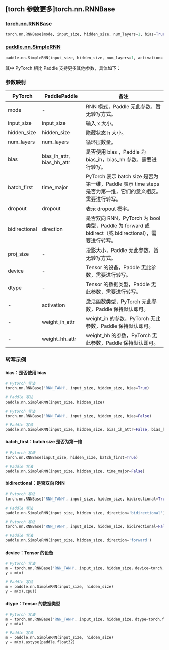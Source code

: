 ## [torch 参数更多]torch.nn.RNNBase

### [torch.nn.RNNBase](https://pytorch.org/docs/1.13/generated/torch.nn.RNNBase.html#torch.nn.RNNBase)

```python
torch.nn.RNNBase(mode, input_size, hidden_size, num_layers=1, bias=True, batch_first=False, dropout=0.0, bidirectional=False, proj_size=0, device=None, dtype=None)
```

### [paddle.nn.SimpleRNN](https://www.paddlepaddle.org.cn/documentation/docs/zh/api/paddle/nn/SimpleRNN_cn.html)

```python
paddle.nn.SimpleRNN(input_size, hidden_size, num_layers=1, activation='tanh', direction='forward', dropout=0., time_major=False, weight_ih_attr=None, weight_hh_attr=None, bias_ih_attr=None, bias_hh_attr=None)
```

其中 PyTorch 相比 Paddle 支持更多其他参数，具体如下：

### 参数映射

| PyTorch       | PaddlePaddle               | 备注                                                                                                      |
| ------------- | -------------------------- | --------------------------------------------------------------------------------------------------------- |
| mode          | -                          | RNN 模式，Paddle 无此参数，暂无转写方式。                                                                 |
| input_size    | input_size                 | 输入 x 大小。                                                                                             |
| hidden_size   | hidden_size                | 隐藏状态 h 大小。                                                                                         |
| num_layers    | num_layers                 | 循环层数量。                                                                                              |
| bias          | bias_ih_attr, bias_hh_attr | 是否使用 bias ，Paddle 为 bias_ih，bias_hh 参数，需要进行转写。                                           |
| batch_first   | time_major                 | PyTorch 表示 batch size 是否为第一维，Paddle 表示 time steps 是否为第一维，它们的意义相反。需要进行转写。 |
| dropout       | dropout                    | 表示 dropout 概率。                                                                                       |
| bidirectional | direction                  | 是否双向 RNN，PyTorch 为 bool 类型，Paddle 为 forward 或 bidirect（或 bidirectional），需要进行转写。     |
| proj_size     | -                          | 投影大小，Paddle 无此参数，暂无转写方式。                                                                 |
| device        | -                          | Tensor 的设备，Paddle 无此参数，需要进行转写。                                                            |
| dtype         | -                          | Tensor 的数据类型，Paddle 无此参数，需要进行转写。                                                        |
| -             | activation                 | 激活函数类型，PyTorch 无此参数，Paddle 保持默认即可。                                                     |
| -             | weight_ih_attr             | weight_ih 的参数，PyTorch 无此参数，Paddle 保持默认即可。                                                 |
| -             | weight_hh_attr             | weight_hh 的参数，PyTorch 无此参数，Paddle 保持默认即可。                                                 |

### 转写示例

#### bias：是否使用 bias

```python
# Pytorch 写法
torch.nn.RNNBase('RNN_TANH', input_size, hidden_size, bias=True)

# Paddle 写法
paddle.nn.SimpleRNN(input_size, hidden_size)

# Pytorch 写法
torch.nn.RNNBase('RNN_TANH', input_size, hidden_size, bias=False)

# Paddle 写法
paddle.nn.SimpleRNN(input_size, hidden_size, bias_ih_attr=False, bias_hh_attr=False)
```

#### batch_first：batch size 是否为第一维

```python
# Pytorch 写法
torch.nn.RNNBase(input_size, hidden_size, batch_first=True)

# Paddle 写法
paddle.nn.SimpleRNN(input_size, hidden_size, time_major=False)
```

#### bidirectional：是否双向 RNN

```python
# Pytorch 写法
torch.nn.RNNBase('RNN_TANH', input_size, hidden_size, bidirectional=True)

# Paddle 写法
paddle.nn.SimpleRNN(input_size, hidden_size, direction='bidirectional')

# Pytorch 写法
torch.nn.RNNBase('RNN_TANH', input_size, hidden_size, bidirectional=False)

# Paddle 写法
paddle.nn.SimpleRNN(input_size, hidden_size, direction='forward')
```

#### device：Tensor 的设备

```python
# Pytorch 写法
m = torch.nn.RNNBase('RNN_TANH', input_size, hidden_size，device=torch.device('cpu'))
y = m(x)

# Paddle 写法
m = paddle.nn.SimpleRNN(input_size, hidden_size)
y = m(x).cpu()
```

#### dtype：Tensor 的数据类型

```python
# Pytorch 写法
m = torch.nn.RNNBase('RNN_TANH', input_size, hidden_size，dtype=torch.float32)
y = m(x)

# Paddle 写法
m = paddle.nn.SimpleRNN(input_size, hidden_size)
y = m(x).astype(paddle.float32)
```
